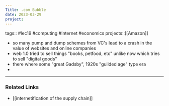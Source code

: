 ```yaml
---
Title: .com Bubble
date: 2023-03-29
project:
---
```

tags:: #lec19 #computing #internet #economics
projects::[[Amazon]]


- so many pump and dump schemes from VC's lead to a crash in the value of websites and online companies
- web 1.0 tried to sell things "books, petfood, etc" unlike now which tries to sell "digital goods"
- there where some "great Gadsby", 1920s "guilded age" type era
- 

---

### Related Links

- [[internetification of the supply chain]] 